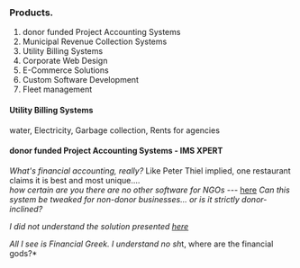 ### Products.
1. donor funded Project Accounting Systems
2. Municipal Revenue Collection Systems
3. Utility Billing Systems
4. Corporate Web Design
5. E-Commerce Solutions
6. Custom Software Development
7. Fleet management


#### Utility Billing Systems
water, Electricity, Garbage collection, Rents for agencies

#### donor funded Project Accounting Systems - IMS XPERT
*What's financial accounting, really?*
Like Peter Thiel implied, one restaurant claims it is best and most unique....\
*how certain are you there are no other software for  NGOs* --- [here](http://www.imsguru.com/products/donor-projects-accounting-system)
*Can this system be tweaked for non-donor businesses... or is it strictly donor-inclined?*

*I did not understand the solution presented [here](http://www.imsguru.com/products/donor-projects-accounting-system)*

*All I see is Financial Greek. I understand no sh*t, where are the financial gods?*
